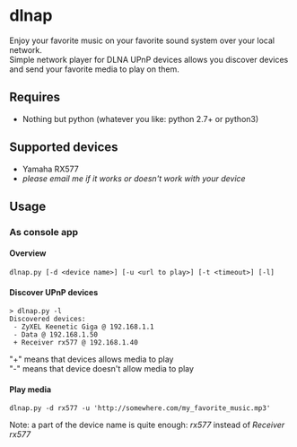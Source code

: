 # dlnap
Enjoy your favorite music on your favorite sound system over your local network.  
Simple network player for DLNA UPnP devices allows you discover devices and send your favorite media to play on them.

## Requires
 * Nothing but python (whatever you like: python 2.7+ or python3)
 
## Supported devices
 * Yamaha RX577
 * _please email me if it works or doesn't work with your device_
 
## Usage
### As console app
#### Overview
```
dlnap.py [-d <device name>] [-u <url to play>] [-t <timeout>] [-l]
```
#### Discover UPnP devices
```
> dlnap.py -l
Discovered devices:
 - ZyXEL Keenetic Giga @ 192.168.1.1
 - Data @ 192.168.1.50
 + Receiver rx577 @ 192.168.1.40
```
"+" means that devices allows media to play  
"-" means that device doesn't allow media to play

#### Play media
```
dlnap.py -d rx577 -u 'http://somewhere.com/my_favorite_music.mp3'
```
Note: a part of the device name is quite enough: *rx577* instead of *Receiver rx577*
